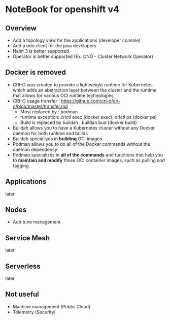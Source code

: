 # NoteBook for openshift v4

## Overview
- Add a topology view for the applications (developer console)
- Add a odo client for the java developers
- Helm 3 is better supported
- Operator is better supported (Ex. CNO - Cluster Network Operator) 

## Docker is removed
- CRI-O was created to provide a lightweight runtime for Kubernetes which adds an abstraction layer between the cluster and the runtime that allows for various OCI runtime technologies
- CRI-O usage transfer : https://github.com/cri-o/cri-o/blob/master/transfer.md
  - Most replaced by : podman
  - runtime exception: crictl exec (docker exec), crictl ps (docker ps)
  - Build is replaced by buildah : buildah bud (docker build)
- Buildah allows you to have a Kubernetes cluster without any Docker daemon for both runtime and builds
- Buildah specializes in **building** OCI images
- Podman allows you to do all of the Docker commands without the daemon dependency
- Podman specializes in **all of the commands** and functions that help you to **maintain and modify** those OCI container images, such as pulling and tagging

## Applications
  later
  
## Nodes
- Add tune management

## Service Mesh
  later
  
## Serverless
  later

## Not useful
  - Machine management (Public Cloud)
  - Telemetry (Security)
